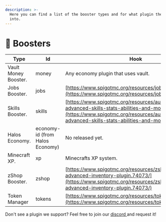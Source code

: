 ```yaml
---
description: >-
  Here you can find a list of the booster types and for what plugin they hook
  into.
---
```


# 🥾 Boosters



| Type                 | Id                              | Hook                                                                                                                                                                                                     |
| -------------------- | ------------------------------- | -------------------------------------------------------------------------------------------------------------------------------------------------------------------------------------------------------- |
| Vault Money Booster. | money                           | Any economy plugin that uses vault.                                                                                                                                                                      |
| Jobs Booster.        | jobs                            | [https://www.spigotmc.org/resources/jobs-reborn.4216/](https://www.spigotmc.org/resources/jobs-reborn.4216/)                                                                                             |
| Skills Booster.      | skills                          | [https://www.spigotmc.org/resources/aurelium-skills-advanced-skills-stats-abilities-and-more.81069/](https://www.spigotmc.org/resources/aurelium-skills-advanced-skills-stats-abilities-and-more.81069/) |
| Halos Economy.       | economy-id (from Halos Economy) | No released yet.                                                                                                                                                                                         |
| Minecraft XP.        | xp                              | Minecrafts XP system.                                                                                                                                                                                    |
| zShop Booster.       | zshop                           | [https://www.spigotmc.org/resources/zshop-1-8-1-19-advanced-inventory-plugin.74073/](https://www.spigotmc.org/resources/zshop-1-8-1-19-advanced-inventory-plugin.74073/)                                 |
| Token Manager        | tokens                          | [https://www.spigotmc.org/resources/tokenmanager.8610/](https://www.spigotmc.org/resources/tokenmanager.8610/)                                                                                           |

Don't see a plugin we support? Feel free to join our [discord ](https://discord.gg/halosdev)and request it!

